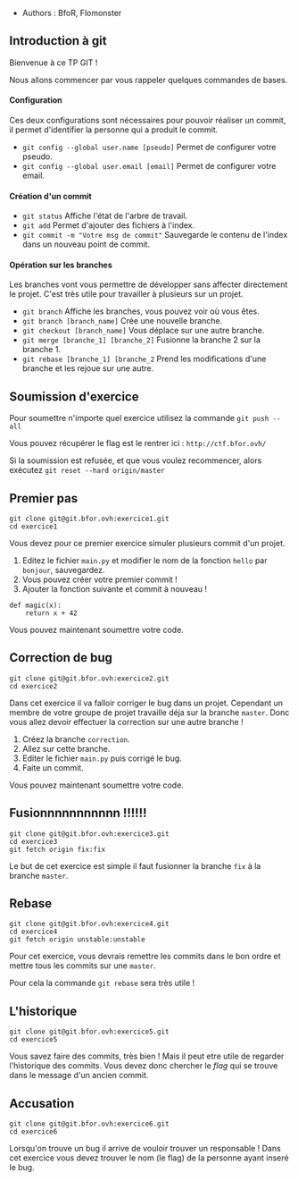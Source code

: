 * Authors : BfoR, Flomonster

## Introduction à git

Bienvenue à ce TP GIT !

Nous allons commencer par vous rappeler quelques commandes de bases.

#### Configuration

Ces deux configurations sont nécessaires pour pouvoir réaliser un commit, 
il permet d'identifier la personne qui a produit le commit.

* ```git config --global user.name [pseudo]``` Permet de configurer votre pseudo.
* ```git config --global user.email [email]``` Permet de configurer votre email.

#### Création d'un commit

* ```git status``` Affiche l'état de l'arbre de travail.
* ```git add``` Permet d'ajouter des fichiers à l'index.
* ```git commit -m "Votre msg de commit"``` Sauvegarde le contenu de l'index dans un nouveau point de commit.

#### Opération sur les branches

Les branches vont vous permettre de développer sans affecter directement le projet. 
C'est très utile pour travailler à plusieurs sur un projet.

* ```git branch``` Affiche les branches, vous pouvez voir où vous êtes.
* ```git branch [branch_name]``` Crée une nouvelle branche.
* ```git checkout [branch_name]``` Vous déplace sur une autre branche. 
* ```git merge [branche_1] [branche_2]``` Fusionne la branche 2 sur la branche 1.
* ```git rebase [branche_1] [branche_2``` Prend les modifications d'une branche et les rejoue sur une autre. 

## Soumission d'exercice

Pour soumettre n'importe quel exercice utilisez la commande `git push --all`

Vous pouvez récupérer le flag est le rentrer ici : `http://ctf.bfor.ovh/`

Si la soumission est refusée, et que vous voulez recommencer, alors exécutez `git reset --hard origin/master`

## Premier pas

```
git clone git@git.bfor.ovh:exercice1.git
cd exercice1
```

Vous devez pour ce premier exercice simuler plusieurs commit d'un projet.

1. Editez le fichier `main.py` et modifier le nom de la fonction `hello` par `bonjour`, sauvegardez.
2. Vous pouvez créer votre premier commit !
3. Ajouter la fonction suivante et commit à nouveau !

```
def magic(x):
	return x + 42
```

Vous pouvez maintenant soumettre votre code.

## Correction de bug

```
git clone git@git.bfor.ovh:exercice2.git 
cd exercice2
```

Dans cet exercice il va falloir corriger le bug dans un projet.
Cependant un membre de votre groupe de projet travaille déja sur la branche `master`.
Donc vous allez devoir effectuer la correction sur une autre branche !

1. Créez la branche `correction`.
2. Allez sur cette branche.
3. Editer le fichier `main.py` puis corrigé le bug.
4. Faite un commit.

Vous pouvez maintenant soumettre votre code.

## Fusionnnnnnnnnnn !!!!!!

```
git clone git@git.bfor.ovh:exercice3.git
cd exercice3
git fetch origin fix:fix
```

Le but de cet exercice est simple il faut fusionner la branche `fix` à la branche `master`.

## Rebase

```
git clone git@git.bfor.ovh:exercice4.git
cd exercice4
git fetch origin unstable:unstable
```

Pour cet exercice, vous devrais remettre les commits dans le bon ordre et
mettre tous les commits sur une `master`.

Pour cela la commande `git rebase` sera très utile !

## L'historique

```
git clone git@git.bfor.ovh:exercice5.git
cd exercice5
```

Vous savez faire des commits, très bien ! Mais il peut etre utile de regarder l'historique des commits.
Vous devez donc chercher le *flag* qui se trouve dans le message d'un ancien commit.

## Accusation

```
git clone git@git.bfor.ovh:exercice6.git
cd exercice6
```

Lorsqu'on trouve un bug il arrive de vouloir trouver un responsable !
Dans cet exercice vous devez trouver le nom (le flag) de la personne ayant inseré le bug.
